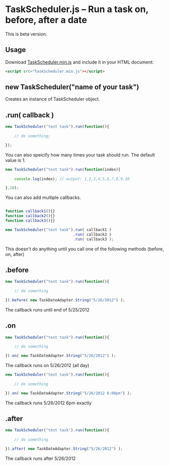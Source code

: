 #  TaskScheduler.js – Run a task on, before, after a date

This is beta version.


## Usage

Download [TaskScheduler.min.js](https://raw.github.com/kmk1986/TaskScheduler/master/scripts/TaskScheduler.min.js) and include it in your HTML document:

```html
<script src="TaskScheduler.min.js"></script>
```

## new TaskScheduler("name of your task")

Creates an instance of TaskScheduler object.

## .run( callback )

```javascript
new TaskScheduler("test task").run(function(){
	
	// do something;

});
```

You can also speicify how many times your task should run. The default value is 1.

```javascript
new TaskScheduler("test task").run(function(index){
	
	console.log(index); // output: 1,2,3,4,5,6,7,8,9,10 

},10);
```

You can also add multiple callbacks.

```javascript

function callback1(){}
function callback2(){}
function callback3(){}

new TaskScheduler("test task").run( callback1 )
                              .run( callback2 )
                              .run( callback3 );

```

This doesn't do anything until you call one of the following methods (before, on, after)

## .before

```javascript
new TaskScheduler("test task").run(function(){
	
	// do something

}).before( new TaskDateAdapter.String("5/26/2012") );
```

The callback runs until end of 5/25/2012


## .on

```javascript
new TaskScheduler("test task").run(function(){
	
	// do something

}).on( new TaskDateAdapter.String("5/26/2012") );
```

The callback runs on 5/26/2012 (all day)

```javascript
new TaskScheduler("test task").run(function(){
	
	// do something

}).on( new TaskDateAdapter.String("5/26/2012 6:00pm") );
```
The callback runs 5/26/2012 6pm exactly

## .after

```javascript
new TaskScheduler("test task").run(function(){
	
	// do something

}).after( new TaskDateAdapter.String("5/26/2012") );
```

The callback runs after 5/26/2012






